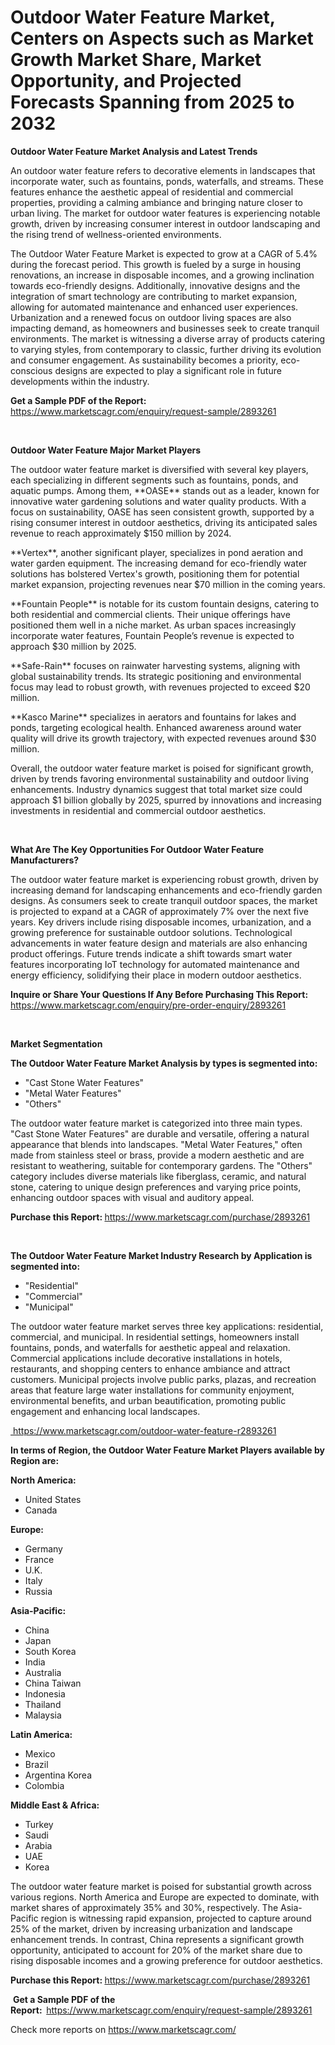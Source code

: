 <p><h1>Outdoor Water Feature Market, Centers on Aspects such as Market Growth Market Share, Market Opportunity, and Projected Forecasts Spanning from 2025 to 2032</h1></p><p><strong>Outdoor Water Feature Market Analysis and Latest Trends</strong></p>
<p><p>An outdoor water feature refers to decorative elements in landscapes that incorporate water, such as fountains, ponds, waterfalls, and streams. These features enhance the aesthetic appeal of residential and commercial properties, providing a calming ambiance and bringing nature closer to urban living. The market for outdoor water features is experiencing notable growth, driven by increasing consumer interest in outdoor landscaping and the rising trend of wellness-oriented environments.</p><p>The Outdoor Water Feature Market is expected to grow at a CAGR of 5.4% during the forecast period. This growth is fueled by a surge in housing renovations, an increase in disposable incomes, and a growing inclination towards eco-friendly designs. Additionally, innovative designs and the integration of smart technology are contributing to market expansion, allowing for automated maintenance and enhanced user experiences. Urbanization and a renewed focus on outdoor living spaces are also impacting demand, as homeowners and businesses seek to create tranquil environments. The market is witnessing a diverse array of products catering to varying styles, from contemporary to classic, further driving its evolution and consumer engagement. As sustainability becomes a priority, eco-conscious designs are expected to play a significant role in future developments within the industry.</p></p>
<p><strong>Get a Sample PDF of the Report:&nbsp;</strong> <a href="https://www.marketscagr.com/enquiry/request-sample/2893261?utm_campaign=3135&utm_medium=2&utm_source=Github&utm_content=ia&utm_term=15032025&utm_id=outdoor-water-feature">https://www.marketscagr.com/enquiry/request-sample/2893261</a></p>
<p>&nbsp;</p>
<p><strong>Outdoor Water Feature Major Market Players</strong></p>
<p><p>The outdoor water feature market is diversified with several key players, each specializing in different segments such as fountains, ponds, and aquatic pumps. Among them, **OASE** stands out as a leader, known for innovative water gardening solutions and water quality products. With a focus on sustainability, OASE has seen consistent growth, supported by a rising consumer interest in outdoor aesthetics, driving its anticipated sales revenue to reach approximately $150 million by 2024.</p><p>**Vertex**, another significant player, specializes in pond aeration and water garden equipment. The increasing demand for eco-friendly water solutions has bolstered Vertex's growth, positioning them for potential market expansion, projecting revenues near $70 million in the coming years.</p><p>**Fountain People** is notable for its custom fountain designs, catering to both residential and commercial clients. Their unique offerings have positioned them well in a niche market. As urban spaces increasingly incorporate water features, Fountain People’s revenue is expected to approach $30 million by 2025.</p><p>**Safe-Rain** focuses on rainwater harvesting systems, aligning with global sustainability trends. Its strategic positioning and environmental focus may lead to robust growth, with revenues projected to exceed $20 million.</p><p>**Kasco Marine** specializes in aerators and fountains for lakes and ponds, targeting ecological health. Enhanced awareness around water quality will drive its growth trajectory, with expected revenues around $30 million.</p><p>Overall, the outdoor water feature market is poised for significant growth, driven by trends favoring environmental sustainability and outdoor living enhancements. Industry dynamics suggest that total market size could approach $1 billion globally by 2025, spurred by innovations and increasing investments in residential and commercial outdoor aesthetics.</p></p>
<p>&nbsp;</p>
<p><strong>What Are The Key Opportunities For Outdoor Water Feature Manufacturers?</strong></p>
<p><p>The outdoor water feature market is experiencing robust growth, driven by increasing demand for landscaping enhancements and eco-friendly garden designs. As consumers seek to create tranquil outdoor spaces, the market is projected to expand at a CAGR of approximately 7% over the next five years. Key drivers include rising disposable incomes, urbanization, and a growing preference for sustainable outdoor solutions. Technological advancements in water feature design and materials are also enhancing product offerings. Future trends indicate a shift towards smart water features incorporating IoT technology for automated maintenance and energy efficiency, solidifying their place in modern outdoor aesthetics.</p></p>
<p><strong>Inquire or Share Your Questions If Any Before Purchasing This Report:</strong> <a href="https://www.marketscagr.com/enquiry/pre-order-enquiry/2893261?utm_campaign=3135&utm_medium=2&utm_source=Github&utm_content=ia&utm_term=15032025&utm_id=outdoor-water-feature">https://www.marketscagr.com/enquiry/pre-order-enquiry/2893261</a></p>
<p>&nbsp;</p>
<p><strong>Market Segmentation</strong></p>
<p><strong>The Outdoor Water Feature Market Analysis by types is segmented into:</strong></p>
<p><ul><li>"Cast Stone Water Features"</li><li>"Metal Water Features"</li><li>"Others"</li></ul></p>
<p><p>The outdoor water feature market is categorized into three main types. "Cast Stone Water Features" are durable and versatile, offering a natural appearance that blends into landscapes. "Metal Water Features," often made from stainless steel or brass, provide a modern aesthetic and are resistant to weathering, suitable for contemporary gardens. The "Others" category includes diverse materials like fiberglass, ceramic, and natural stone, catering to unique design preferences and varying price points, enhancing outdoor spaces with visual and auditory appeal.</p></p>
<p><strong>Purchase this Report:&nbsp;</strong><a href="https://www.marketscagr.com/purchase/2893261?utm_campaign=3135&utm_medium=2&utm_source=Github&utm_content=ia&utm_term=15032025&utm_id=outdoor-water-feature">https://www.marketscagr.com/purchase/2893261</a></p>
<p>&nbsp;</p>
<p><strong>The Outdoor Water Feature Market Industry Research by Application is segmented into:</strong></p>
<p><ul><li>"Residential"</li><li>"Commercial"</li><li>"Municipal"</li></ul></p>
<p><p>The outdoor water feature market serves three key applications: residential, commercial, and municipal. In residential settings, homeowners install fountains, ponds, and waterfalls for aesthetic appeal and relaxation. Commercial applications include decorative installations in hotels, restaurants, and shopping centers to enhance ambiance and attract customers. Municipal projects involve public parks, plazas, and recreation areas that feature large water installations for community enjoyment, environmental benefits, and urban beautification, promoting public engagement and enhancing local landscapes.</p></p>
<p><a href="https://www.marketscagr.com/outdoor-water-feature-r2893261?utm_campaign=3135&utm_medium=2&utm_source=Github&utm_content=ia&utm_term=15032025&utm_id=outdoor-water-feature">&nbsp;https://www.marketscagr.com/outdoor-water-feature-r2893261</a></p>
<p><strong>In terms of Region, the Outdoor Water Feature Market Players available by Region are:</strong></p>
<p>
    <p> <strong> North America: </strong>
        <ul>
            <li>United States</li>
            <li>Canada</li>
        </ul>
        </p> 
    <p> <strong> Europe: </strong>
        <ul>
            <li>Germany</li>
            <li>France</li>
            <li>U.K.</li>
            <li>Italy</li>
            <li>Russia</li>
        </ul>
        </p> 
    <p> <strong> Asia-Pacific: </strong>
        <ul>
            <li>China</li>
            <li>Japan</li>
            <li>South Korea</li>
            <li>India</li>
            <li>Australia</li>
            <li>China Taiwan</li>
            <li>Indonesia</li>
            <li>Thailand</li>
            <li>Malaysia</li>
        </ul>
        </p> 
    <p> <strong> Latin America: </strong>
        <ul>
            <li>Mexico</li>
            <li>Brazil</li>
            <li>Argentina Korea</li>
            <li>Colombia</li>
        </ul>
        </p> 
    <p> <strong> Middle East & Africa: </strong>
        <ul>
            <li>Turkey</li>
            <li>Saudi</li>
            <li>Arabia</li>
            <li>UAE</li>
            <li>Korea</li>
        </ul>
    </p>
    </p>
<p><p>The outdoor water feature market is poised for substantial growth across various regions. North America and Europe are expected to dominate, with market shares of approximately 35% and 30%, respectively. The Asia-Pacific region is witnessing rapid expansion, projected to capture around 25% of the market, driven by increasing urbanization and landscape enhancement trends. In contrast, China represents a significant growth opportunity, anticipated to account for 20% of the market share due to rising disposable incomes and a growing preference for outdoor aesthetics.</p></p>
<p><strong>Purchase this Report: </strong><a href="https://www.marketscagr.com/purchase/2893261?utm_campaign=3135&utm_medium=2&utm_source=Github&utm_content=ia&utm_term=15032025&utm_id=outdoor-water-feature">https://www.marketscagr.com/purchase/2893261</a></p>
<p>&nbsp;<strong>Get a Sample PDF of the Report:&nbsp;&nbsp;</strong><a href="https://www.marketscagr.com/enquiry/request-sample/2893261?utm_campaign=3135&utm_medium=2&utm_source=Github&utm_content=ia&utm_term=15032025&utm_id=outdoor-water-feature">https://www.marketscagr.com/enquiry/request-sample/2893261</a></p>
<p><strong></strong></p>
<p>Check more reports on <a href="https://www.marketscagr.com/?utm_campaign=3135&utm_medium=2&utm_source=Github&utm_content=ia&utm_term=15032025&utm_id=outdoor-water-feature">https://www.marketscagr.com/</a></p>